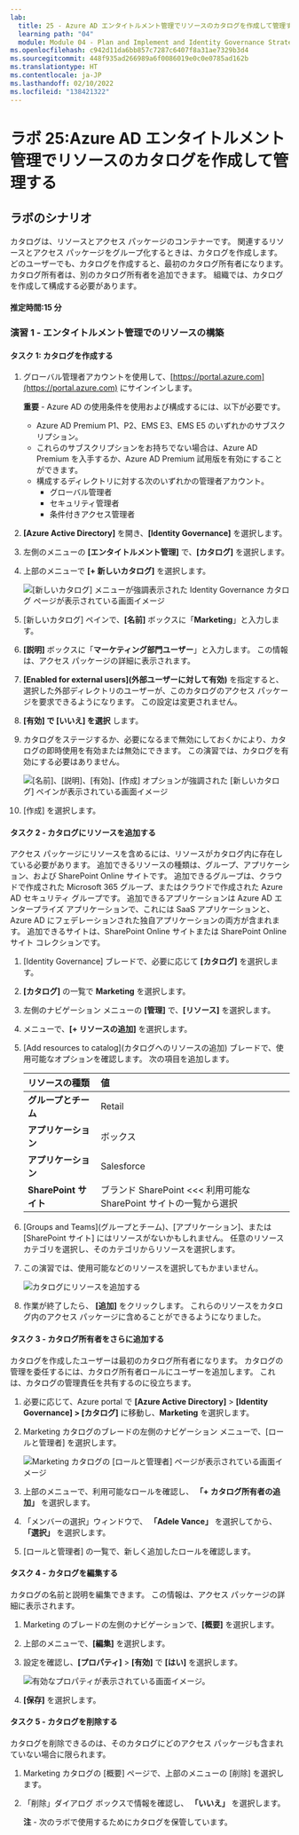 ```yaml
---
lab:
  title: 25 - Azure AD エンタイトルメント管理でリソースのカタログを作成して管理する
  learning path: "04"
  module: Module 04 - Plan and Implement and Identity Governance Strategy
ms.openlocfilehash: c942d11da6bb857c7287c6407f8a31ae7329b3d4
ms.sourcegitcommit: 448f935ad266989a6f0086019e0c0e0785ad162b
ms.translationtype: HT
ms.contentlocale: ja-JP
ms.lasthandoff: 02/10/2022
ms.locfileid: "138421322"
---
```

# <a name="lab-25-create-and-manage-a-catalog-of-resources-in-azure-ad-entitlement-management"></a>ラボ 25:Azure AD エンタイトルメント管理でリソースのカタログを作成して管理する

## <a name="lab-scenario"></a>ラボのシナリオ

カタログは、リソースとアクセス パッケージのコンテナーです。 関連するリソースとアクセス パッケージをグループ化するときは、カタログを作成します。 どのユーザーでも、カタログを作成すると、最初のカタログ所有者になります。 カタログ所有者は、別のカタログ所有者を追加できます。 組織では、カタログを作成して構成する必要があります。

#### <a name="estimated-time-15-minutes"></a>推定時間:15 分

### <a name="exercise-1---building-out-resources-in-entitlement-management"></a>演習 1 - エンタイトルメント管理でのリソースの構築

#### <a name="task-1---create-a-catalog"></a>タスク 1: カタログを作成する

1. グローバル管理者アカウントを使用して、[https://portal.azure.com](https://portal.azure.com) にサインインします。

    **重要** - Azure AD の使用条件を使用および構成するには、以下が必要です。
    - Azure AD Premium P1、P2、EMS E3、EMS E5 のいずれかのサブスクリプション。
    - これらのサブスクリプションをお持ちでない場合は、Azure AD Premium を入手するか、Azure AD Premium 試用版を有効にすることができます。
    - 構成するディレクトリに対する次のいずれかの管理者アカウント。
        - グローバル管理者
        - セキュリティ管理者
        - 条件付きアクセス管理者

2. **[Azure Active Directory]** を開き、**[Identity Governance]** を選択します。

3. 左側のメニューの **[エンタイトルメント管理]** で、**[カタログ]** を選択します。

4. 上部のメニューで **[+ 新しいカタログ]** を選択します。

    ![[新しいカタログ] メニューが強調表示された Identity Governance カタログ ページが表示されている画面イメージ  ](./media/lp4-mod1-identity-governance-new-catalog.png)

5. [新しいカタログ] ペインで、**[名前]** ボックスに「**Marketing**」と入力します。

6. **[説明]** ボックスに「**マーケティング部門ユーザー**」と入力します。 この情報は、アクセス パッケージの詳細に表示されます。

7. **[Enabled for external users]\(外部ユーザーに対して有効\)** を指定すると、選択した外部ディレクトリのユーザーが、このカタログのアクセス パッケージを要求できるようになります。 この設定は変更されません。

8. **[有効] で [いいえ] を選択** します。

9. カタログをステージするか、必要になるまで無効にしておくかにより、カタログの即時使用を有効または無効にできます。 この演習では、カタログを有効にする必要はありません。

    ![[名前]、[説明]、[有効]、[作成] オプションが強調された [新しいカタログ] ペインが表示されている画面イメージ](./media/lp4-mod1-new-catalog-marketing.png)

10. [作成] を選択します。

#### <a name="task-2---add-resources-to-a-catalog"></a>タスク 2 - カタログにリソースを追加する

アクセス パッケージにリソースを含めるには、リソースがカタログ内に存在している必要があります。 追加できるリソースの種類は、グループ、アプリケーション、および SharePoint Online サイトです。 追加できるグループは、クラウドで作成された Microsoft 365 グループ、またはクラウドで作成された Azure AD セキュリティ グループです。 追加できるアプリケーションは Azure AD エンタープライズ アプリケーションで、これには SaaS アプリケーションと、Azure AD にフェデレーションされた独自アプリケーションの両方が含まれます。 追加できるサイトは、SharePoint Online サイトまたは SharePoint Online サイト コレクションです。

1. [Identity Governance] ブレードで、必要に応じて **[カタログ]** を選択します。

2. **[カタログ]** の一覧で **Marketing** を選択します。

3. 左側のナビゲーション メニューの **[管理]** で、**[リソース]** を選択します。

4. メニューで、**[+ リソースの追加]** を選択します。

5. [Add resources to catalog]\(カタログへのリソースの追加\) ブレードで、使用可能なオプションを確認します。  次の項目を追加します。

   | リソースの種類 | 値 |
   | :------------- | :---------- |
   |  **グループとチーム** | Retail |
   |  **アプリケーション** | ボックス |
   |  **アプリケーション** | Salesforce |
   |  **SharePoint サイト** | ブランド SharePoint <<< 利用可能な SharePoint サイトの一覧から選択 |

6. [Groups and Teams]\(グループとチーム\)、[アプリケーション]、または [SharePoint サイト] にはリソースがないかもしれません。 任意のリソース カテゴリを選択し、そのカテゴリからリソースを選択します。

7. この演習では、使用可能などのリソースを選択してもかまいません。

    ![カタログにリソースを追加する](./media/catalog-add-resources.png)

8. 作業が終了したら、 **[追加]** をクリックします。 これらのリソースをカタログ内のアクセス パッケージに含めることができるようになりました。

#### <a name="task-3---add-additional-catalog-owners"></a>タスク 3 - カタログ所有者をさらに追加する

カタログを作成したユーザーは最初のカタログ所有者になります。 カタログの管理を委任するには、カタログ所有者ロールにユーザーを追加します。 これは、カタログの管理責任を共有するのに役立ちます。

1. 必要に応じて、Azure portal で **[Azure Active Directory]** > **[Identity Governance] > [カタログ]** に移動し、**Marketing** を選択します。

2. Marketing カタログのブレードの左側のナビゲーション メニューで、[ロールと管理者] を選択します。

    ![Marketing カタログの [ロールと管理者] ページが表示されている画面イメージ](./media/lp4-mod1-catalog-roles-and-admins.png)

3. 上部のメニューで、利用可能なロールを確認し、 **「+ カタログ所有者の追加」** を選択します。

4. 「メンバーの選択」ウィンドウで、 **「Adele Vance」** を選択してから、 **「選択」** を選択します。

5. [ロールと管理者] の一覧で、新しく追加したロールを確認します。

#### <a name="task-4---edit-a-catalog"></a>タスク 4 - カタログを編集する

カタログの名前と説明を編集できます。 この情報は、アクセス パッケージの詳細に表示されます。

1. Marketing のブレードの左側のナビゲーションで、**[概要]** を選択します。

2. 上部のメニューで、**[編集]** を選択します。

3. 設定を確認し、**[プロパティ]** > **[有効]** で **[はい]** を選択します。

    ![有効なプロパティが表示されている画面イメージ。](./media/lp4-mod1-edit-marketing-catalog.png)

4. **[保存]** を選択します。

#### <a name="task-5---delete-a-catalog"></a>タスク 5 - カタログを削除する

カタログを削除できるのは、そのカタログにどのアクセス パッケージも含まれていない場合に限られます。

1. Marketing カタログの [概要] ページで、上部のメニューの [削除] を選択します。

2. 「削除」ダイアログ ボックスで情報を確認し、 **「いいえ」** を選択します。

    **注** - 次のラボで使用するためにカタログを保管しています。
